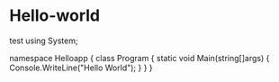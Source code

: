 # Hello-world
test 
using System;

namespace Helloapp
{
  class Program
  {
    static void Main(string[]args)
    {
        Console.WriteLine("Hello World");
    }
  }
}
